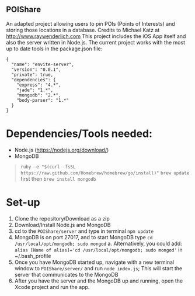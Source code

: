 ## POIShare
An adapted project allowing users to pin POIs (Points of Interests) and storing those locations in a database. Credits to Michael Katz at http://www.raywenderlich.com
This project includes the iOS App itself and also the server written in Node.js. The current project works with the most up to date tools in the package.json file:
```
{
  "name": "envite-server",
  "version": "0.0.1",
  "private": true,
  "dependencies": {
    "express": "4.*",
    "jade": "1.*",
    "mongodb": "2.*",
    "body-parser": "1.*"
  }
}
```

# Dependencies/Tools needed:
* Node.js (https://nodejs.org/download/)
* MongoDB 
> `ruby -e "$(curl -fsSL https://raw.github.com/Homebrew/homebrew/go/install)"`
> `brew update` first then `brew install mongodb`

# Set-up
1. Clone the repository/Download as a zip
2. Download/Install Node.js and MongoDB
3. cd to the `POIShare/server` and type in terminal `npm update`
4. MongoDB is on port 27017, and to start MongoDB type `cd /usr/local/opt/mongodb; sudo mongod`
  a. Alternatively, you could add: `alias [Name of alias]='cd /usr/local/opt/mongodb; sudo mongod'` in ~/.bash_profile
5. Once you have MongoDB started up, navigate with a new terminal window to `POIShare/server/` and run `node index.js`; This will start the server that communicates to the MongoDB
6. After you have the server and the MongoDB up and running, open the Xcode project and run the app.
